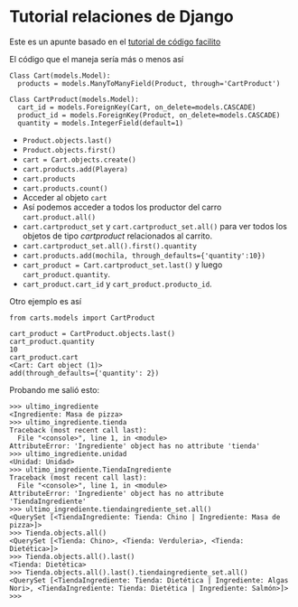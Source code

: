 # Tutorial relaciones de Django

Este es un apunte basado en el [tutorial de código facilito](https://youtu.be/oDeHM_SQNnM "YouTube")

El código que el maneja sería más o menos así

``` 
Class Cart(models.Model):
  products = models.ManyToManyField(Product, through='CartProduct')
  
Class CartProduct(models.Model):
  cart_id = models.ForeignKey(Cart, on_delete=models.CASCADE)
  product_id = models.ForeignKey(Product, on_delete=models.CASCADE)
  quantity = models.IntegerField(default=1)
```

- `Product.objects.last()`
- `Product.objects.first()`
- `cart = Cart.objects.create()`
- `cart.products.add(Playera)`
- `cart.products`
- `cart.products.count()`
- Acceder al objeto `cart`
- Así podemos acceder a todos los productor del carro `cart.product.all()`
- `cart.cartproduct_set` y `cart.cartproduct_set.all()` para ver todos los objetos de tipo *cartproduct* relacionados al carrito.
- `cart.cartproduct_set.all().first().quantity`
- `cart.products.add(mochila, through_defaults={'quantity':10})`
- `cart_product = Cart.cartproduct_set.last()` y luego `cart_product.quantity`.
- `cart_product.cart_id` y `cart_product.producto_id`.

Otro ejemplo es así
```
from carts.models import CartProduct

cart_product = CartProduct.objects.last()
cart_product.quantity
10
cart_product.cart
<Cart: Cart object (1)>
add(through_defaults={'quantity': 2})
```

Probando me salió esto:

```
>>> ultimo_ingrediente
<Ingrediente: Masa de pizza>
>>> ultimo_ingrediente.tienda
Traceback (most recent call last):
  File "<console>", line 1, in <module>
AttributeError: 'Ingrediente' object has no attribute 'tienda'
>>> ultimo_ingrediente.unidad
<Unidad: Unidad>
>>> ultimo_ingrediente.TiendaIngrediente
Traceback (most recent call last):
  File "<console>", line 1, in <module>
AttributeError: 'Ingrediente' object has no attribute 'TiendaIngrediente'
>>> ultimo_ingrediente.tiendaingrediente_set.all()
<QuerySet [<TiendaIngrediente: Tienda: Chino | Ingrediente: Masa de pizza>]>
>>> Tienda.objects.all()
<QuerySet [<Tienda: Chino>, <Tienda: Verduleria>, <Tienda: Dietética>]>
>>> Tienda.objects.all().last()
<Tienda: Dietética>
>>> Tienda.objects.all().last().tiendaingrediente_set.all()
<QuerySet [<TiendaIngrediente: Tienda: Dietética | Ingrediente: Algas Nori>, <TiendaIngrediente: Tienda: Dietética | Ingrediente: Salmón>]>
>>>
```
  